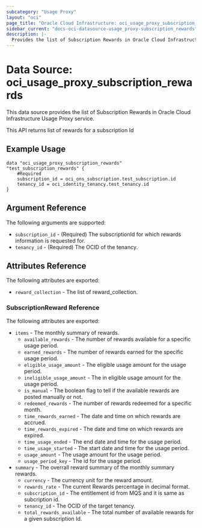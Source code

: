 ```yaml
---
subcategory: "Usage Proxy"
layout: "oci"
page_title: "Oracle Cloud Infrastructure: oci_usage_proxy_subscription_rewards"
sidebar_current: "docs-oci-datasource-usage_proxy-subscription_rewards"
description: |-
  Provides the list of Subscription Rewards in Oracle Cloud Infrastructure Usage Proxy service
---
```


# Data Source: oci_usage_proxy_subscription_rewards
This data source provides the list of Subscription Rewards in Oracle Cloud Infrastructure Usage Proxy service.

This API returns list of rewards for a subscription Id


## Example Usage

```hcl
data "oci_usage_proxy_subscription_rewards" "test_subscription_rewards" {
	#Required
	subscription_id = oci_ons_subscription.test_subscription.id
	tenancy_id = oci_identity_tenancy.test_tenancy.id
}
```

## Argument Reference

The following arguments are supported:

* `subscription_id` - (Required) The subscriptionId for which rewards information is requested for.
* `tenancy_id` - (Required) The OCID of the tenancy.


## Attributes Reference

The following attributes are exported:

* `reward_collection` - The list of reward_collection.

### SubscriptionReward Reference

The following attributes are exported:

* `items` - The monthly summary of rewards.
	* `available_rewards` - The number of rewards available for a specific usage period.
	* `earned_rewards` - The number of rewards earned for the specific usage period.
	* `eligible_usage_amount` - The eligible usage amount for the usage period. 
	* `ineligible_usage_amount` - The in eligible usage amount for the usage period. 
	* `is_manual` - The boolean flag to tell if the available rewards are posted manually or not.
	* `redeemed_rewards` - The number of rewards redeemed for a specific month.
	* `time_rewards_earned` - The date and time on which rewards are accrued. 
	* `time_rewards_expired` - The date and time on which rewards are expired.
	* `time_usage_ended` - The end date and time for the usage period. 
	* `time_usage_started` - The start date and time for the usage period. 
	* `usage_amount` - The usage amount for the usage period. 
	* `usage_period_key` - The id for the usage period. 
* `summary` - The overrall reward summary of the monthly summary rewards.
	* `currency` - The currency unit for the reward amount.
	* `rewards_rate` - The current Rewards percentage in decimal format.
	* `subscription_id` - The entitlement id from MQS and it is same as subcription id.
	* `tenancy_id` - The OCID of the target tenancy.
	* `total_rewards_available` - The total number of available rewards for a given subscription Id.

